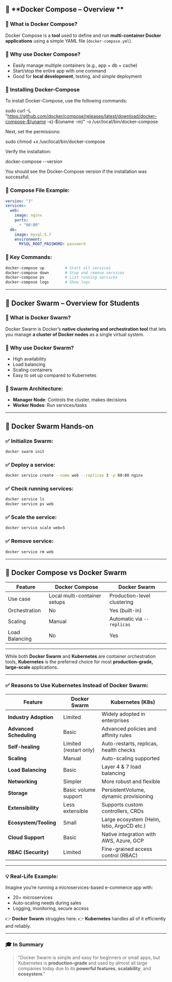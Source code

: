 
## 🐳 **Docker Compose – Overview **

### 🔹 What is Docker Compose?

Docker Compose is a **tool** used to define and run **multi-container Docker applications** using a simple YAML file (`docker-compose.yml`).

### 🔹 Why use Docker Compose?

* Easily manage multiple containers (e.g., app + db + cache)
* Start/stop the entire app with one command
* Good for **local development**, testing, and simple deployment

### 🔹 Installing Docker-Compose 
To install Docker-Compose, use the following commands:

sudo curl -L "https://github.com/docker/compose/releases/latest/download/docker-compose-$(uname -s)-$(uname -m)" -o /usr/local/bin/docker-compose

Next, set the permissions:

sudo chmod +x /usr/local/bin/docker-compose

Verify the installation:

docker-compose --version

You should see the Docker-Compose version if the installation was successful.

### 🔹 Compose File Example:

```yaml
version: "3"
services:
  web:
    image: nginx
    ports:
      - "80:80"
  db:
    image: mysql:5.7
    environment:
      MYSQL_ROOT_PASSWORD: password
```

### 🔹 Key Commands:

```bash
docker-compose up         # Start all services
docker-compose down       # Stop and remove services
docker-compose ps         # List running services
docker-compose logs       # Show logs
```

---

## 🐳 Docker Swarm – Overview for Students

### 🔹 What is Docker Swarm?

Docker Swarm is Docker’s **native clustering and orchestration tool** that lets you manage **a cluster of Docker nodes** as a single virtual system.

### 🔹 Why use Docker Swarm?

* High availability
* Load balancing
* Scaling containers
* Easy to set up compared to Kubernetes

### 🔹 Swarm Architecture:

* **Manager Node**: Controls the cluster, makes decisions
* **Worker Nodes**: Run services/tasks

---

## 🚀 Docker Swarm Hands-on

### ✅ Initialize Swarm:

```bash
docker swarm init
```

### ✅ Deploy a service:

```bash
docker service create --name web --replicas 3 -p 80:80 nginx
```

### ✅ Check running services:

```bash
docker service ls
docker service ps web
```

### ✅ Scale the service:

```bash
docker service scale web=5
```

### ✅ Remove service:

```bash
docker service rm web
```

---

## 📌 Docker Compose vs Docker Swarm

| Feature        | Docker Compose               | Docker Swarm                |
| -------------- | ---------------------------- | --------------------------- |
| Use case       | Local multi-container setups | Production-level clustering |
| Orchestration  | No                           | Yes (built-in)              |
| Scaling        | Manual                       | Automatic via `--replicas`  |
| Load Balancing | No                           | Yes                         |


---
While both **Docker Swarm** and **Kubernetes** are container orchestration tools, **Kubernetes** is the preferred choice for most **production-grade, large-scale** applications.

---

### ✅ Reasons to Use Kubernetes Instead of Docker Swarm:

| Feature                 | Docker Swarm           | Kubernetes (K8s)                           |
| ----------------------- | ---------------------- | ------------------------------------------ |
| **Industry Adoption**   | Limited                | Widely adopted in enterprises              |
| **Advanced Scheduling** | Basic                  | Advanced policies and affinity rules       |
| **Self-healing**        | Limited (restart only) | Auto-restarts, replicas, health checks     |
| **Scaling**             | Manual                 | Auto-scaling supported                     |
| **Load Balancing**      | Basic                  | Layer 4 & 7 load balancing                 |
| **Networking**          | Simpler                | More robust and flexible                   |
| **Storage**             | Basic volume support   | PersistentVolume, dynamic provisioning     |
| **Extensibility**       | Less extensible        | Supports custom controllers, CRDs          |
| **Ecosystem/Tooling**   | Small                  | Large ecosystem (Helm, Istio, ArgoCD etc.) |
| **Cloud Support**       | Basic                  | Native integration with AWS, Azure, GCP    |
| **RBAC (Security)**     | Limited                | Fine-grained access control (RBAC)         |

---

### 💡 Real-Life Example:

Imagine you’re running a microservices-based e-commerce app with:

* 20+ microservices
* Auto-scaling needs during sales
* Logging, monitoring, secure access

👉 **Docker Swarm** struggles here.
👉 **Kubernetes** handles all of it efficiently and reliably.

---

### 🎓 In Summary 
> "Docker Swarm is simple and easy for beginners or small apps, but Kubernetes is **production-grade** and used by almost all large companies today due to its **powerful features**, **scalability**, and **ecosystem**."

